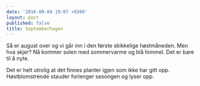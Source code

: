 ```yaml
---
date: '2016-09-04 19:07 +0200'
layout: post
published: false
title: Septemberhagen
---
```


Så er august over og vi går inn i den første skikkelige høstmåneden. Men hva skjer? Nå kommer solen med sommervarme og blå himmel. Det er bare til å nyte.

Det er helt utrolig at det finnes planter igjen som ikke har gitt opp. Høstblomstrende stauder forlenger sesongen og lyser opp.


